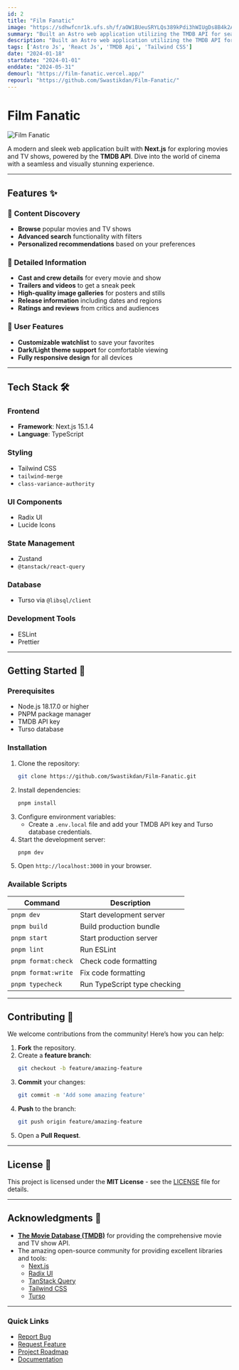 ```yaml
---
id: 2
title: "Film Fanatic"
image: "https://sdhwfcnr1k.ufs.sh/f/aOW1BUeuSRYLQs389kPdi3hWIUgDs8B4k2AaSXwLt9zrGFvP"
summary: "Built an Astro web application utilizing the TMDB API for seamless movie discovery."
description: "Built an Astro web application utilizing the TMDB API for seamless movie discovery."
tags: ['Astro Js', 'React Js', 'TMDB Api', 'Tailwind CSS']
date: "2024-01-18"
startdate: "2024-01-01"
enddate: "2024-05-31"
demourl: "https://film-fanatic.vercel.app/"
repourl: "https://github.com/Swastikdan/Film-Fanatic/"
---
```


# Film Fanatic

![Film Fanatic](https://sdhwfcnr1k.ufs.sh/f/aOW1BUeuSRYLQs389kPdi3hWIUgDs8B4k2AaSXwLt9zrGFvP)


A modern and sleek web application built with **Next.js** for exploring movies and TV shows, powered by the **TMDB API**. Dive into the world of cinema with a seamless and visually stunning experience.

---

## Features ✨

### 🎥 **Content Discovery**

- **Browse** popular movies and TV shows
- **Advanced search** functionality with filters
- **Personalized recommendations** based on your preferences

### 📄 **Detailed Information**

- **Cast and crew details** for every movie and show
- **Trailers and videos** to get a sneak peek
- **High-quality image galleries** for posters and stills
- **Release information** including dates and regions
- **Ratings and reviews** from critics and audiences

### 👤 **User Features**

- **Customizable watchlist** to save your favorites
- **Dark/Light theme support** for comfortable viewing
- **Fully responsive design** for all devices

---

## Tech Stack 🛠️

### Frontend

- **Framework**: Next.js 15.1.4
- **Language**: TypeScript

### Styling

- Tailwind CSS
- `tailwind-merge`
- `class-variance-authority`

### UI Components

- Radix UI
- Lucide Icons

### State Management

- Zustand
- `@tanstack/react-query`

### Database

- Turso via `@libsql/client`

### Development Tools

- ESLint
- Prettier

---

## Getting Started 🚀

### Prerequisites

- Node.js 18.17.0 or higher
- PNPM package manager
- TMDB API key
- Turso database

### Installation

1. Clone the repository:
   ```bash
   git clone https://github.com/Swastikdan/Film-Fanatic.git
   ```
2. Install dependencies:
   ```bash
   pnpm install
   ```
3. Configure environment variables:
   - Create a `.env.local` file and add your TMDB API key and Turso database credentials.
4. Start the development server:
   ```bash
   pnpm dev
   ```
5. Open `http://localhost:3000` in your browser.

### Available Scripts

| Command             | Description                  |
| ------------------- | ---------------------------- |
| `pnpm dev`          | Start development server     |
| `pnpm build`        | Build production bundle      |
| `pnpm start`        | Start production server      |
| `pnpm lint`         | Run ESLint                   |
| `pnpm format:check` | Check code formatting        |
| `pnpm format:write` | Fix code formatting          |
| `pnpm typecheck`    | Run TypeScript type checking |

---

## Contributing 🤝

We welcome contributions from the community! Here’s how you can help:

1. **Fork** the repository.
2. Create a **feature branch**:
   ```bash
   git checkout -b feature/amazing-feature
   ```
3. **Commit** your changes:
   ```bash
   git commit -m 'Add some amazing feature'
   ```
4. **Push** to the branch:
   ```bash
   git push origin feature/amazing-feature
   ```
5. Open a **Pull Request**.

---

## License 📝

This project is licensed under the **MIT License** - see the [LICENSE](LICENSE) file for details.

---

## Acknowledgments 🙏

- **[The Movie Database (TMDB)](https://www.themoviedb.org/)** for providing the comprehensive movie and TV show API.
- The amazing open-source community for providing excellent libraries and tools:
  - [Next.js](https://nextjs.org/)
  - [Radix UI](https://www.radix-ui.com/)
  - [TanStack Query](https://tanstack.com/query/)
  - [Tailwind CSS](https://tailwindcss.com/)
  - [Turso](https://turso.tech/)

---

### Quick Links

- [Report Bug](https://github.com/Swastikdan/Film-Fanatic/issues)
- [Request Feature](https://github.com/Swastikdan/Film-Fanatic/issues)
- [Project Roadmap](https://github.com/Swastikdan/Film-Fanatic/projects)
- [Documentation](https://github.com/Swastikdan/Film-Fanatic/wiki)



